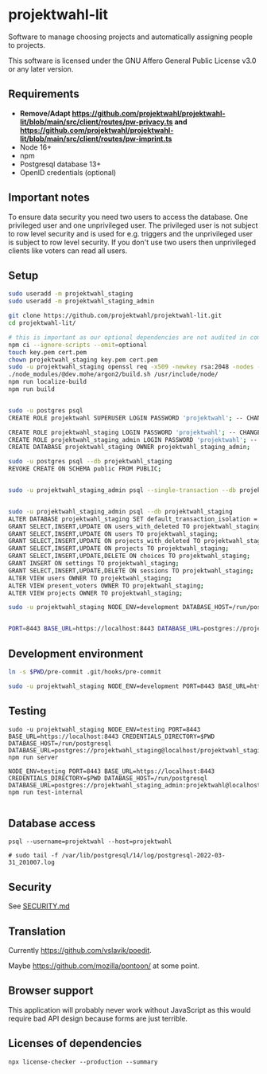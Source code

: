 <!--
/*
projektwahl-lit is a software to manage choosing projects and automatically assigning people to projects.
Copyright (C) 2021 Moritz Hedtke

This program is free software: you can redistribute it and/or modify
it under the terms of the GNU Affero General Public License as published
by the Free Software Foundation, either version 3 of the License, or
(at your option) any later version.

This program is distributed in the hope that it will be useful,
but WITHOUT ANY WARRANTY; without even the implied warranty of
MERCHANTABILITY or FITNESS FOR A PARTICULAR PURPOSE. See the
GNU Affero General Public License for more details.

You should have received a copy of the GNU Affero General Public License
along with this program. If not, see https://www.gnu.org/licenses/.
*/
/*!
https://github.com/projektwahl/projektwahl-lit
SPDX-License-Identifier: AGPL-3.0-or-later
SPDX-FileCopyrightText: 2021 Moritz Hedtke <Moritz.Hedtke@t-online.de>
*/
-->

# projektwahl-lit

Software to manage choosing projects and automatically assigning people to projects.

This software is licensed under the GNU Affero General Public License v3.0 or any later version.

## Requirements

- **Remove/Adapt https://github.com/projektwahl/projektwahl-lit/blob/main/src/client/routes/pw-privacy.ts and https://github.com/projektwahl/projektwahl-lit/blob/main/src/client/routes/pw-imprint.ts**
- Node 16+
- npm
- Postgresql database 13+
- OpenID credentials (optional)

## Important notes

To ensure data security you need two users to access the database. One privileged user and one unprivileged user. The privileged user is not subject to row level security and is used for e.g. triggers and the unprivileged user is subject to row level security. If you don't use two users then unprivileged clients like voters can read all users.

## Setup

```bash
sudo useradd -m projektwahl_staging
sudo useradd -m projektwahl_staging_admin

git clone https://github.com/projektwahl/projektwahl-lit.git
cd projektwahl-lit/

# this is important as our optional dependencies are not audited in comparison to the other dependencies
npm ci --ignore-scripts --omit=optional
touch key.pem cert.pem
chown projektwahl_staging key.pem cert.pem
sudo -u projektwahl_staging openssl req -x509 -newkey rsa:2048 -nodes -sha256 -subj '/CN=localhost' -keyout key.pem -out cert.pem
./node_modules/@dev.mohe/argon2/build.sh /usr/include/node/
npm run localize-build
npm run build


sudo -u postgres psql
CREATE ROLE projektwahl SUPERUSER LOGIN PASSWORD 'projektwahl'; -- CHANGE/REMOVE THIS PASSWORD

CREATE ROLE projektwahl_staging LOGIN PASSWORD 'projektwahl'; -- CHANGE/REMOVE THIS PASSWORD
CREATE ROLE projektwahl_staging_admin LOGIN PASSWORD 'projektwahl'; -- CHANGE/REMOVE THIS PASSWORD
CREATE DATABASE projektwahl_staging OWNER projektwahl_staging_admin;

sudo -u postgres psql --db projektwahl_staging
REVOKE CREATE ON SCHEMA public FROM PUBLIC;


sudo -u projektwahl_staging_admin psql --single-transaction --db projektwahl_staging < src/server/setup.sql


sudo -u projektwahl_staging_admin psql --db projektwahl_staging
ALTER DATABASE projektwahl_staging SET default_transaction_isolation = 'serializable';
GRANT SELECT,INSERT,UPDATE ON users_with_deleted TO projektwahl_staging;
GRANT SELECT,INSERT,UPDATE ON users TO projektwahl_staging;
GRANT SELECT,INSERT,UPDATE ON projects_with_deleted TO projektwahl_staging;
GRANT SELECT,INSERT,UPDATE ON projects TO projektwahl_staging;
GRANT SELECT,INSERT,UPDATE,DELETE ON choices TO projektwahl_staging;
GRANT INSERT ON settings TO projektwahl_staging;
GRANT SELECT,INSERT,UPDATE,DELETE ON sessions TO projektwahl_staging;
ALTER VIEW users OWNER TO projektwahl_staging;
ALTER VIEW present_voters OWNER TO projektwahl_staging;
ALTER VIEW projects OWNER TO projektwahl_staging;

sudo -u projektwahl_staging NODE_ENV=development DATABASE_HOST=/run/postgresql DATABASE_URL=postgres://projektwahl_staging@localhost/projektwahl_staging npm run setup


PORT=8443 BASE_URL=https://localhost:8443 DATABASE_URL=postgres://projektwahl@projektwahl/projektwahl CREDENTIALS_DIRECTORY=$PWD node  --enable-source-maps dist/server.js

```

## Development environment

```bash
ln -s $PWD/pre-commit .git/hooks/pre-commit

sudo -u projektwahl_staging NODE_ENV=development PORT=8443 BASE_URL=https://localhost:8443 CREDENTIALS_DIRECTORY=$PWD DATABASE_HOST=/run/postgresql DATABASE_URL=postgres://projektwahl_staging@localhost/projektwahl_staging npm run server
```

## Testing

```
sudo -u projektwahl_staging NODE_ENV=testing PORT=8443 BASE_URL=https://localhost:8443 CREDENTIALS_DIRECTORY=$PWD DATABASE_HOST=/run/postgresql DATABASE_URL=postgres://projektwahl_staging@localhost/projektwahl_staging npm run server

NODE_ENV=testing PORT=8443 BASE_URL=https://localhost:8443 CREDENTIALS_DIRECTORY=$PWD DATABASE_HOST=/run/postgresql DATABASE_URL=postgres://projektwahl_staging_admin:projektwahl@localhost/projektwahl_staging npm run test-internal


```

## Database access

```
psql --username=projektwahl --host=projektwahl

# sudo tail -f /var/lib/postgresql/14/log/postgresql-2022-03-31_201007.log
```

## Security

See [SECURITY.md](SECURITY.md)

## Translation

Currently https://github.com/vslavik/poedit.

Maybe https://github.com/mozilla/pontoon/ at some point.

## Browser support

This application will probably never work without JavaScript as this would require bad API design because forms are just terrible.

## Licenses of dependencies

```
npx license-checker --production --summary
```
